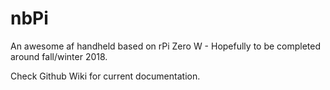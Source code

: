# nbPi
An awesome af handheld based on rPi Zero W - Hopefully to be completed around fall/winter 2018.

Check Github Wiki for current documentation.
